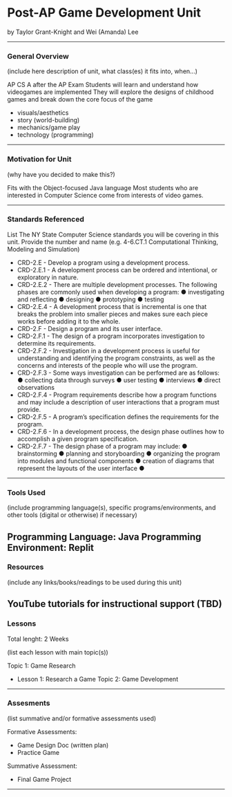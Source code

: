 # Post-AP Game Development Unit
by Taylor Grant-Knight and Wei (Amanda) Lee

-----

### General Overview
(include here description of unit, what class(es) it fits into, when...)

AP CS A after the AP Exam
Students will learn and understand how videogames are implemented 
They will explore the designs of childhood games and break down the core focus of the game
- visuals/aesthetics
- story (world-building)
- mechanics/game play
- technology (programming)
---

### Motivation for Unit
(why have you decided to make this?)

Fits with the Object-focused Java language
Most students who are interested in Computer Science come from interests of video games.

---

### Standards Referenced
List The NY State Computer Science standards you will be covering in this unit. Provide the number and name (e.g. 4-6.CT.1 Computational Thinking, Modeling and Simulation) 
- CRD-2.E - Develop a program using a development process.
- CRD-2.E.1 - A development process can be ordered and intentional, or exploratory in nature.
- CRD-2.E.2 - There are multiple development processes. The following phases are commonly used when developing a program: ● investigating and reflecting ● designing ● prototyping ● testing
- CRD-2.E.4 - A development process that is incremental is one that breaks the problem into smaller pieces and makes sure each piece works before adding it to the whole.
- CRD-2.F - Design a program and its user interface.
- CRD-2.F.1 - The design of a program incorporates investigation to determine its requirements.
- CRD-2.F.2 - Investigation in a development process is useful for understanding and identifying the program constraints, as well as the concerns and interests of the people who will use the program.
- CRD-2.F.3 - Some ways investigation can be performed are as follows: ●        collecting data through surveys ●        user testing ●        interviews ●        direct observations
- CRD-2.F.4 - Program requirements describe how a program functions and may include a description of user interactions that a program must provide.
- CRD-2.F.5 - A program’s specification defines the requirements for the program.
- CRD-2.F.6 - In a development process, the design phase outlines how to accomplish a given program specification.
- CRD-2.F.7 - The design phase of a program may include: ●        brainstorming ●        planning and storyboarding ●        organizing the program into modules and functional components ●        creation of diagrams that represent the layouts of the user interface ●
---

### Tools Used
(include programming language(s), specific programs/environments, and other tools (digital or otherwise) if necessary)

Programming Language: Java
Programming Environment: Replit
---

### Resources
(include any links/books/readings to be used during this unit)

YouTube tutorials for instructional support (TBD)
---

### Lessons
Total lenght: 2 Weeks

(list each lesson with main topic(s))

Topic 1: Game Research
- Lesson 1: Research a Game
Topic 2: Game Development
---

### Assesments
(list summative and/or formative assessments used)

Formative Assessments:
- Game Design Doc (written plan)
- Practice Game

Summative Assessment:
- Final Game Project
---
